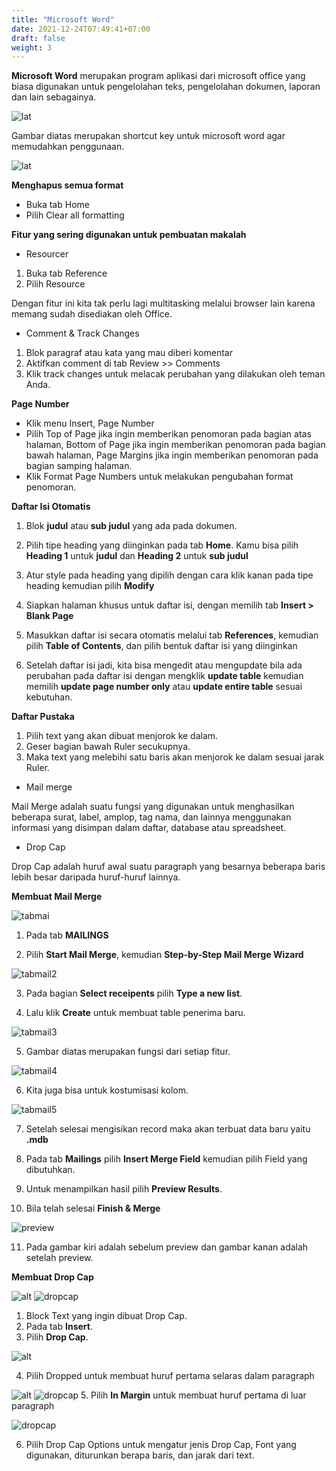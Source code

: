 ```yaml
---
title: "Microsoft Word"
date: 2021-12-24T07:49:41+07:00
draft: false
weight: 3
---
```

**Microsoft Word** merupakan program aplikasi dari microsoft office yang biasa digunakan untuk pengelolahan teks, pengelolahan dokumen, laporan dan lain sebagainya.

![lat](/img/shorcut.png)

Gambar diatas merupakan shortcut key untuk microsoft word agar memudahkan penggunaan.


![lat](/img/form.png)

**Menghapus semua format**

* Buka tab Home
* Pilih Clear all formatting

**Fitur yang sering digunakan untuk pembuatan makalah**

* Resourcer

1.  Buka tab Reference
2.  Pilih Resource

Dengan fitur ini kita tak perlu lagi multitasking melalui browser lain karena memang sudah disediakan oleh Office.

* Comment & Track Changes

1.  Blok paragraf atau kata yang mau diberi komentar
2.  Aktifkan comment di tab Review >> Comments
3.  Klik track changes untuk melacak perubahan yang dilakukan oleh teman Anda. 


**Page Number**
*  Klik menu Insert, Page Number 
*  Pilih Top of Page jika ingin memberikan penomoran pada bagian atas halaman, Bottom of Page jika ingin memberikan penomoran pada bagian bawah halaman, Page Margins jika ingin memberikan penomoran pada bagian samping halaman.
*  Klik Format Page Numbers untuk melakukan pengubahan format penomoran. 

**Daftar Isi Otomatis**
1. Blok **judul** atau **sub judul** yang ada pada dokumen.

2. Pilih tipe heading yang diinginkan pada tab **Home**. Kamu bisa pilih **Heading 1** untuk **judul** dan **Heading 2** untuk **sub judul**

3. Atur style pada heading yang dipilih dengan cara klik kanan pada tipe heading kemudian pilih **Modify**

4. Siapkan halaman khusus untuk daftar isi, 
dengan memilih tab **Insert > Blank Page**

5. Masukkan daftar isi secara otomatis melalui tab **References**, kemudian pilih **Table of Contents**, dan pilih bentuk daftar isi yang diinginkan

6. Setelah daftar isi jadi, kita bisa mengedit atau mengupdate bila ada perubahan pada daftar isi dengan mengklik **update table** kemudian memilih **update page number only** atau **update entire table** sesuai kebutuhan.

**Daftar Pustaka**

1. Pilih text yang akan dibuat menjorok ke dalam.
2. Geser bagian bawah Ruler secukupnya.
3. Maka text yang melebihi satu baris akan menjorok ke dalam sesuai jarak Ruler.




* Mail merge

Mail Merge adalah suatu fungsi yang digunakan untuk menghasilkan beberapa surat, label, amplop, tag nama, dan lainnya menggunakan informasi yang disimpan dalam daftar, database atau spreadsheet.

* Drop Cap

Drop Cap adalah huruf awal suatu paragraph yang besarnya beberapa baris lebih besar daripada huruf-huruf lainnya.


**Membuat Mail Merge**

![tabmai](/img/tabMail.png)

1.  Pada tab **MAILINGS**

2.  Pilih **Start Mail Merge**, kemudian **Step-by-Step Mail Merge Wizard**

![tabmail2](/img/tabMail2.png)

3.  Pada bagian **Select receipents** pilih **Type a new list**.

4.  Lalu klik **Create** untuk membuat table penerima baru.


![tabmail3](/img/tabMail3.png)

5.  Gambar diatas merupakan fungsi dari setiap fitur.


![tabmail4](/img/tabMail4.png)


6.  Kita juga bisa untuk kostumisasi kolom.

![tabmail5](/img/tabMail5.png)

7.  Setelah selesai mengisikan record maka akan terbuat data baru yaitu **.mdb**

8.  Pada tab **Mailings** pilih **Insert Merge Field** kemudian pilih Field yang dibutuhkan.

9.  Untuk menampilkan hasil pilih **Preview Results**.

10. Bila telah selesai **Finish & Merge**

![preview](/img/preview.png)

11. Pada gambar kiri adalah sebelum preview dan gambar kanan adalah setelah preview.

**Membuat Drop Cap**

![alt](/img/dropc.png)  ![dropcap](/img/dropc2.png)

1.  Block Text yang ingin dibuat Drop Cap.
2.  Pada tab **Insert**.
3.  Pilih **Drop Cap**.

![alt](/img/dropc3.png)

4.  Pilih Dropped untuk membuat huruf pertama selaras dalam paragraph

![alt](/img/dropc4.png)  ![dropcap](/img/dropc5.png)
5.  Pilih **In Margin** untuk membuat huruf pertama di luar paragraph

![dropcap](/img/dropc6.png)

6.  Pilih Drop Cap Options untuk mengatur jenis Drop Cap, Font yang digunakan, diturunkan berapa baris, dan jarak dari text.








